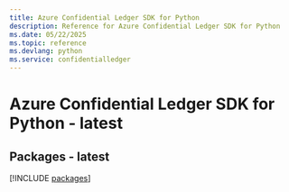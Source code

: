 ```yaml
---
title: Azure Confidential Ledger SDK for Python
description: Reference for Azure Confidential Ledger SDK for Python
ms.date: 05/22/2025
ms.topic: reference
ms.devlang: python
ms.service: confidentialledger
---
```

# Azure Confidential Ledger SDK for Python - latest
## Packages - latest
[!INCLUDE [packages](confidential-ledger-index.md)]